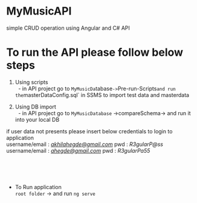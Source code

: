 # MyMusicAPI
simple CRUD operation using Angular and C# API

# To run the API please follow below steps
 1. Using scripts <br />
   &nbsp;&nbsp;- in API project go to `MyMusicDa`tabase` -> `Pre-run-Scripts` and run the `masterDataConfig.sql` in SSMS to import test data and masterdata<br />
   
 2. Using DB import <br />
   &nbsp;&nbsp;- in API project go to `MyMusicDatabase` ->compareSchema-> and run it into your local DB <br />
   
 if user data not presents please insert below credentials to login to application <br />
   username/email : *akhilahegde@gmail.com* pwd : *R3gularP@ss* <br />
   username/email : *ahegde@gmail.com* pwd : *R3gularPa55* <br />
   
   <br /><br /><br />
   - To Run application <br />
     `root folder` ->   and run `ng serve`
